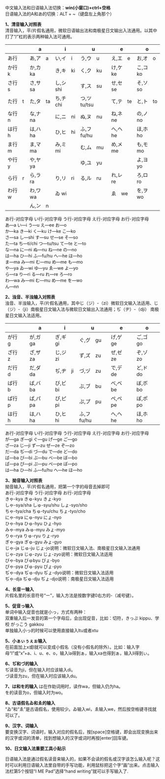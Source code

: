 中文输入法和日语输入法切换：**win(小窗口)+ctrl+空格**  
日语输入法的A和あ的切换：ALT + ~（键盘左上角那个）

**1、清音输入对照表**  
清音输入，平/片假名通用，微软日语输出法和南极星日文输出入法通用。以其中打了“/”杠的表示两种输入法可通用。

|         | a         | i          | u             | e         | o         |
| ------- | --------- | ---------- | ------------- | --------- | --------- |
| あ行    | あ,ア　a  | い,イ　i   | う,ウ　u      | え,エ　e  | お,オ　o  |
| か行　k | か,カ　ka | き,キ　ki  | く,ク　ku     | け,ケ　ke | こ,コ　ko |
| さ行　s | さ,サ　sa | し,シ　shi | す,ス　su     | せ,セ　se | そ,ソ　so |
| た行　t | た,タ　ta | ち,チ　chi | つ,ツ　tu/tsu | て,テ　te | と,ト　to |
| な行　n | な,ナ　na | に,ニ　ni  | ぬ,ヌ　nu     | ね,ネ　ne | の,ノ　no |
| は行　h | は,ハ　ha | ひ,ヒ　hi  | ふ,フ　fu/hu  | へ,ヘ　he | ほ,ホ　ho |
| ま行　m | ま,マ　ma | み,ミ　mi  | む,ム　mu     | め,メ　me | も,モ　mo |
| や行　y | や,ヤ　ya |            | ゆ,ユ　yu     |           | よ,ヨ　yo |
| ら行　r | ら,ラ　ra | り,リ　ri  | る,ル　ru     | れ,レ　re | ろ,ロ　ro |
| わ行　w | わ,ワ　wa | ゐ     wi  |               | ゑ　we    | を,ヲ　wo |
|         | ん,ン　n  |            |               |           |           | 

あ行-对应字母 い行-对应字母 う行-对应字母 え行-对应字母 お行-对应字母  
あ—a い—i う—u え—ee お—o  
か—ka き—ki く—ku け—ke こ—ko  
さ—sa し—shi す—su せ—se そ—so  
た—ta ち—ti/chi つ—tu/tsu て—te と—to  
な—na に—ni ぬ—nu ね—ne の—no  
は—ha ひ—hi ふ—fu/hu へ—he ほ—ho  
ま—ma み—mi む—mu め—me も—mo  
や—ya ゐ—wi ゆ—yu ゑ—we よ—yo  
ら—ra り—ri る—ru れ—re ろ—ro  
わ—wa み—mi む—mu め—me を—wo  
ん—nn  

**2、浊音、半浊输入对照表**  
浊音、半浊输入，平/片假名通用，其中じ（ジ）-（zi）微软日文输入法适用、じ（ジ）-（ji）南极星日文输入法与微软日文输出入法通用；ぢ（ヂ）-（dji） 南极星日文输入法适用。  

|         | a         | i         | u         | e         | o         |
| ------- | --------- | --------- | --------- | --------- | --------- |
| が行　g | が,ガ　ga | ぎ,ギ　gi | ぐ,グ　gu | げ,ゲ　ge | ご,ゴ　go |
| ざ行　z | ざ,ザ　za | じ,ジ　zi | ず,ズ　zu | ぜ,ゼ　ze | ぞ,ゾ　zo |
| だ行　d | だ,ダ　da | ぢ,ヂ　ji | づ,ヅ　zu | で,デ　de | ど,ド　do |
| ば行　b | ば,バ　ba | び,ビ　bi | ぶ,ブ　bu  | べ,ベ　be | ぼ,ボ　bo |
| ぱ行　p | ぱ,パ　pa | ぴ,ピ　pi | ぷ,プ　pu | ぺ,ペ　pe | ぽ,ポ　po |
| は行　h | は,ハ　ha | ひ,ヒ　hi  | ふ,フ　fu/hu  | へ,ヘ　he | ほ,ホ　ho |

あ行-对应字母 い行-对应字母 う行-对应字母 え行-对应字母 お行-对应字母  
が—ga ぎ—gi ぐ—gu げ—ge ご—go  
ざ—za じ—ji ず—zu ぜ—ze ぞ—zo  
だ—da ぢ—di づ—du で—de ど—do  
ば—ba び—bi ぶ—bu べ—be ぼ—bo  
ぱ—pa ぴ—pi ぷ—pu ぺ—pe ぽ—po  
は—ha ひ—hi ふ—fu/hu へ—he ほ—ho  

**3、拗音输入对照表**  
拗音输入，平/片假名通用，把第一个字的母音去掉即可  
あ行-对应字母 う行-对应字母 お行-对应字母  
きゃ-kya きゅ-kyu きょ-kyo  
しゃ-sya/sha しゅ-syu/shu しょ-syo/sho  
ちゃ-tya/cha ちゅ-tyu/chu ちょ-tyo/cho  
にゃ-nya にゅ-nyu にょ-nyo  
ひゃ-hya ひゅ-hyu ひょ-hyo  
みゃ-mya みゅ-myu みょ-myo  
りゃ-rya りゅ-ryu りょ-ryo  
ぎゃ-gya ぎゅ-gyu みょ-gyo  
じゃ-ja じゅ-ju じょ-jo说明：微软日文输入法、南极星日文输入法通用  
じゃ-zya じゅ-zyu じょ-zyo说明：微软日文输入法适用  
びゃ-bya びゅbyu びょ-byo  
ぴゃ-pya ぴゅ-pyu ぴょ-pyo  
ぢゃ-dya ぢゅ-dyu ぢょ-dyo说明：微软日文输入法适用  
ぢゃ-dja ぢゅ-dju ぢょ-djo说明：南极星日文输入法适用  

**4、长音ー输入**  
片假名里的长音符号“ー”，输入方法是按数字键0右方的-（减号键）。

**5、促音っ输入**  
单词中输入促音也就是小っ，方式有两种：  
双重输入后一发音的第一个字母后，会出现促音，比如：切符，きっぷ kippu、学校 がっこう gakkou  
单独输入小っ的时候可以使用直接输入ltu或者xtu

**5、小ぁぃぅぇぉ输入**  
在前面加上x或l就可以变成小假名（没有小假名的除外）。比如：输入字母“l”或“x”+a、i、u、e、o，输入la得到ぁ，输入xa也得到ぁ，输入li得到ぃ。

**6、ぢ和づ的输入**  
ぢ读音为ji，但在输入时应该输入di。  
づ读音为zu，但在输入时应该输入du。

**7、は和を的输入**
は在作助词用时，读作wa，但输入仍为ha。  
を的读音为o，但输入时为wo。

**8、古语假名ゐ和ゑ的输入**  
“ゐ”和“ゑ”是古语假名，使用较少。ゐ输入wi，ゑ输入we，然后按空格键寻找就可以了。

**9、汉字、词输入**  
要变换汉字、词语时，输入对应的假名后，按[space]空格键，即会出现变换出来的汉字或词的清单，找到想输入的汉字或词时再按[enter]回车键。

**10、日文输入法重要工具小贴示**

日语输入法是通过假名读音来输入的，如果不会读的假名或汉字该怎么输入呢？这时可以利用日语输入法里自带的手写功能，利用鼠标把这个字“画”出来。点击输入法栏第5个按钮“I ME Pad”选择“hand writing”就可以手写输入了.